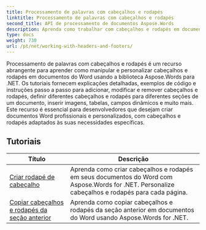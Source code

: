 ```yaml
---
title: Processamento de palavras com cabeçalhos e rodapés
linktitle: Processamento de palavras com cabeçalhos e rodapés
second_title: API de processamento de documentos Aspose.Words
description: Aprenda como trabalhar com cabeçalhos e rodapés em documentos do Word usando Aspose.Words for .NET. Tutoriais completos e exemplos práticos.
type: docs
weight: 730
url: /pt/net/working-with-headers-and-footers/
---
```


Processamento de palavras com cabeçalhos e rodapés é um recurso abrangente para aprender como manipular e personalizar cabeçalhos e rodapés em documentos do Word usando a biblioteca Aspose.Words para .NET. Os tutoriais fornecem explicações detalhadas, exemplos de código e instruções passo a passo para adicionar, modificar e remover cabeçalhos e rodapés, definir diferentes cabeçalhos e rodapés para diferentes seções de um documento, inserir imagens, tabelas, campos dinâmicos e muito mais. Este recurso é essencial para desenvolvedores que desejam criar documentos Word profissionais e personalizados, com cabeçalhos e rodapés adaptados às suas necessidades específicas.


 ## Tutoriais
| Título | Descrição |
| --- | --- |
| [Criar rodapé de cabeçalho](./create-header-footer/) | Aprenda como criar cabeçalhos e rodapés em seus documentos do Word com Aspose.Words for .NET. Personalize cabeçalhos e rodapés para cada página. |
| [Copiar cabeçalhos e rodapés da seção anterior](./copy-headers-footers-from-previous-section/) | Aprenda como copiar cabeçalhos e rodapés da seção anterior em documentos do Word usando Aspose.Words for .NET. |
